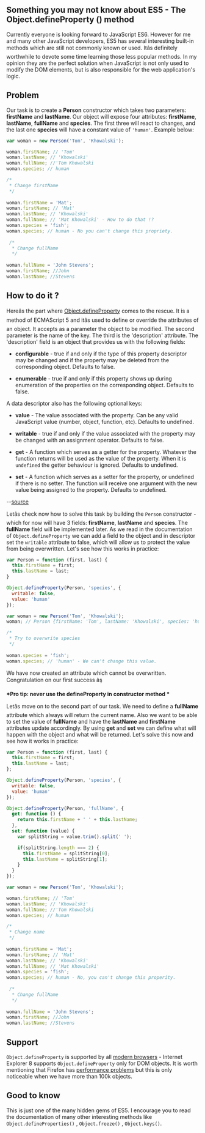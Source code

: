 ## Something you may not know about ES5 - The Object.defineProperty () method

Currently everyone is looking forward to JavaScript ES6. However for me and many other JavaScript developers, ES5 has several interesting built-in methods which are still not commonly known or used. Itâs definitely worthwhile to devote some time learning those less popular methods. In my opinion they are the perfect solution when JavaScript is not only used to modify the DOM elements, but is also responsible for the web application's logic.

## Problem 
Our task is to create a __Person__ constructor which takes two parameters:  __firstName__ and __lastName__. Our object will expose four attributes: __firstName__, __lastName__, __fullName__ and __species__. The first three will react to changes, and the last one  __species__ will have a constant value of `'human'`. Example below:

```JavaScript
var woman = new Person('Tom', 'Khowalski');

woman.firstName; // 'Tom'
woman.lastName; // 'Khowalski'
woman.fullName; //'Tom Khowalski
woman.species; // human

/*
 * Change firstName
 */
 
woman.firstName = 'Mat';
woman.firstName; // 'Mat'
woman.lastName; // 'Khowalski'
woman.fullName; // 'Mat Khowalski' - How to do that !?
woman.species = 'fish';
woman.species; // human - No you can't change this propriety.
 
 /*
  * Change fullName
  */
  
woman.fullName = 'John Stevens';
woman.firstName; //John
woman.lastName; //Stevens
```

## How to do it ?

Hereâs the part where [Object.defineProperty](https://developer.mozilla.org/en/docs/Web/JavaScript/Reference/Global_Objects/Object/defineProperty) comes to the rescue. It is a method of ECMAScript 5 and itâs used to define or override the attributes of an object. 
It accepts as a parameter the object to be modified. The second parameter is the name of the key. The third is the 'description' attribute. The 'description' field is an object that provides us with the following fields:

- __configurable__ - true if and only if the type of this property descriptor may be changed and if the property may be deleted from the corresponding object.
Defaults to false.

- __enumerable__ - true if and only if this property shows up during enumeration of the properties on the corresponding object.
Defaults to false.

A data descriptor also has the following optional keys:

- __value__ - The value associated with the property. Can be any valid JavaScript value (number, object, function, etc).
Defaults to undefined.

- __writable__ - true if and only if the value associated with the property may be changed with an assignment operator.
Defaults to false.

- __get__ - A function which serves as a getter for the property. Whatever the function returns will be used as the value of the property. When it is `undefined` the getter behaviour is ignored.
Defaults to undefined.

- __set__ - A function which serves as a setter for the property, or undefined if there is no setter. The function will receive one argument with the new value being assigned to the property.
Defaults to undefined.

--[source](https://developer.mozilla.org/en/docs/Web/JavaScript/Reference/Global_Objects/Object/defineProperty)

Letâs check now how to solve this task by building the `Person` constructor - which for now will have 3 fields: __firstName__, __lastName__ and __species__. The __fullName__ field will be implemented later. As we read in the documentation of `Object.defineProperty` we can add a field to the object and in descriptor set the `writable` attribute to false, which will allow us to protect the value from being overwritten. Let's see how this works in practice:

```JavaScript
var Person = function (first, last) {
  this.firstName = first;
  this.lastName = last;
}

Object.defineProperty(Person, 'species', {
  writable: false,
  value: 'human'
});

var woman = new Person('Tom', 'Khowalski');
woman; // Person {firstName: 'Tom', lastName: 'Khowalski', species: 'human'}

/*
 * Try to overwrite species
 */
 
woman.species = 'fish';
woman.species; // 'human' - We can't change this value.
```

We have now created an attribute which cannot be overwritten. Congratulation on our first success âş

__*Pro tip: never use the defineProperty in constructor method *__

Letâs move on to the second part of our task. We need to define a __fullName__ attribute which always will return the current name.  Also we want to be able to set the value of __fullName__ and have the __lastName__ and __firstName__ attributes update accordingly. By using __get__ and __set__ we can define what will happen with the object and what will be returned. Let's solve this now and see how it works in practice:

```JavaScript
var Person = function (first, last) {
  this.firstName = first;
  this.lastName = last;
};

Object.defineProperty(Person, 'species', {
  writable: false,
  value: 'human'
});

Object.defineProperty(Person, 'fullName', {
  get: function () {
    return this.firstName + ' ' + this.lastName;
  },
  set: function (value) {
    var splitString = value.trim().split(' ');

    if(splitString.length === 2) {
      this.firstName = splitString[0];
      this.lastName = splitString[1];
    }
  }
});

var woman = new Person('Tom', 'Khowalski');

woman.firstName; // 'Tom'
woman.lastName; // 'Khowalski'
woman.fullName; //'Tom Khowalski
woman.species; // human

/*
 * Change name
 */
 
woman.firstName = 'Mat';
woman.firstName; // 'Mat'
woman.lastName; // 'Khowalski'
woman.fullName; // 'Mat Khowalski'
woman.species = 'fish';
woman.species; // human - No, you can't change this properity.
 
 /*
  * Change fullName
  */
  
woman.fullName = 'John Stevens';
woman.firstName; //John
woman.lastName; //Stevens
```

## Support

`Object.defineProperty` is supported by all [modern browsers](http://kangax.github.io/compat-table/es5/#Object.defineProperty) - Internet Explorer 8 supports `Object.defineProperty` only for DOM objects. It is worth mentioning that Firefox has [performance problems](https://bugzilla.mozilla.org/show_bug.cgi?id=626021) but this is only noticeable when we have more than 100k objects.

## Good to know

This is just one of the many hidden gems of ES5. I encourage you to read the documentation of many other interesting methods like `Object.defineProperties()` , `Object.freeze()` , `Object.keys()`.
